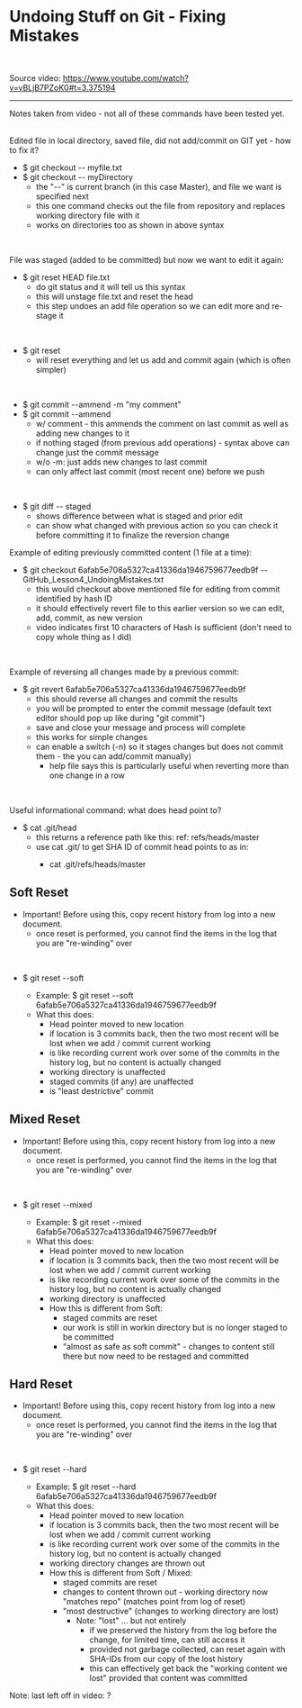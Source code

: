 
# Undoing Stuff on Git - Fixing Mistakes
<br/>

Source video: https://www.youtube.com/watch?v=vBLjB7PZoK0#t=3.375194

----
Notes taken from video - not all of these commands have been tested yet.
<br/>
<br/>

Edited file in local directory, saved file, did not add/commit on GIT yet - how to fix it?
- $ git checkout -- myfile.txt
- $ git checkout -- myDirectory
  - the "--" is current branch (in this case Master), and file we want is specified next
  - this one command checks out the file from repository and replaces working directory file with it
  - works on directories too as shown in above syntax
<br/>

File was staged (added to be committed) but now we want to edit it again:
- $ git reset HEAD file.txt
  - do git status and it will tell us this syntax
  - this will unstage file.txt and reset the head 
  - this step undoes an add file operation so we can edit more and re-stage it
<br/>

- $ git reset
  - will reset everything and let us add and commit again (which is often simpler)
<br/>

- $ git commit --ammend -m "my comment"
- $ git commit --ammend
  - w/ comment - this ammends the comment on last commit as well as adding new changes to it
  - if nothing staged (from previous add operations) - syntax above can change just the commit message
  - w/o -m: just adds new changes to last commit
  - can only affect last commit (most recent one) before we push
<br/>

- $ git diff -- staged
  - shows difference between what is staged and prior edit
  - can show what changed with previous action so you can check it before committing it to finalize the reversion change
  

Example of editing previously committed content (1 file at a time):  
- $ git checkout 6afab5e706a5327ca41336da1946759677eedb9f -- GitHub_Lesson4_UndoingMistakes.txt
  - this would checkout above mentioned file for editing from commit identified by hash ID
  - it should effectively revert file to this earlier version so we can edit, add, commit, as new version
  - video indicates first 10 characters of Hash is sufficient (don't need to copy whole thing as I did)
<br/>

Example of reversing all changes made by a previous commit:  
- $ git revert 6afab5e706a5327ca41336da1946759677eedb9f 
  - this should reverse all changes and commit the results
  - you will be prompted to enter the commit message (default text editor should pop up like during "git commit")
  - save and close your message and process will complete
  - this works for simple changes
  - can enable a switch (-n) so it stages changes but does not commit them - the you can add/commit manually)
    - help file says this is particularly useful when reverting more than one change in a row 
<br/>

Useful informational command:  what does head point to?
- $ cat .git/head
  - this returns a reference path like this:  ref: refs/heads/master
  - use cat .git/<ref path> to get SHA ID of commit head points to as in:
    - cat .git/refs/heads/master

## Soft Reset
- Important! Before using this, copy recent history from log into a new document.
  - once reset is performed, you cannot find the items in the log that you are "re-winding" over
<br/>

- $ git reset --soft <SHA ID for commit to reset back to>
  - Example:  $ git reset --soft 6afab5e706a5327ca41336da1946759677eedb9f
  - What this does:  
    - Head pointer moved to new location
	- if location is 3 commits back, then the two most recent will be lost when we add / commit current working
	- is like recording current work over some of the commits in the history log, but no content is actually changed
	- working directory is unaffected
	- staged commits (if any) are unaffected
	- is "least destrictive" commit

## Mixed Reset
- Important! Before using this, copy recent history from log into a new document.
  - once reset is performed, you cannot find the items in the log that you are "re-winding" over
<br/>

- $ git reset --mixed <SHA ID for commit to reset back to>
  - Example:  $ git reset --mixed 6afab5e706a5327ca41336da1946759677eedb9f
  - What this does:  
    - Head pointer moved to new location
	- if location is 3 commits back, then the two most recent will be lost when we add / commit current working
	- is like recording current work over some of the commits in the history log, but no content is actually changed
	- working directory is unaffected
	- How this is different from Soft:  
	  - staged commits are reset  
	  - our work is still in workin directory but is no longer staged to be committed
	  - "almost as safe as soft commit" - changes to content still there but now need to be restaged and committed

## Hard Reset
- Important! Before using this, copy recent history from log into a new document.
  - once reset is performed, you cannot find the items in the log that you are "re-winding" over
<br/>

- $ git reset --hard <SHA ID for commit to reset back to>
  - Example:  $ git reset --hard 6afab5e706a5327ca41336da1946759677eedb9f
  - What this does:  
    - Head pointer moved to new location
	- if location is 3 commits back, then the two most recent will be lost when we add / commit current working
	- is like recording current work over some of the commits in the history log, but no content is actually changed
	- working directory changes are thrown out
	- How this is different from Soft / Mixed:  
	  - staged commits are reset  
	  - changes to content thrown out - working directory now "matches repo" (matches point from log of reset)
	  - "most destructive" (changes to working directory are lost)
	    - Note:  "lost" ... but not entirely 
		  - if we preserved the history from the log before the change, for limited time, can still access it
		  - provided not garbage collected, can reset again with SHA-IDs from our copy of the lost history
		  - this can effectively get back the "working content we lost" provided that content was committed 
	
Note:  last left off in video:  ?



